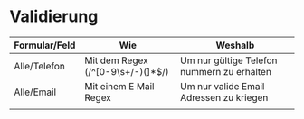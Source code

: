 # Validierung

| Formular/Feld | Wie                                 | Weshalb                                    |
| ------------- | ----------------------------------- | ------------------------------------------ |
| Alle/Telefon  | Mit dem Regex (/^\[0-9\s+/-)(]\*$/) | Um nur gültige Telefon nummern zu erhalten |
| Alle/Email    | Mit einem E Mail Regex              | Um nur valide Email Adressen zu kriegen    |
|               |                                     |                                            |
